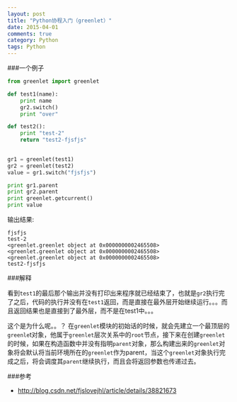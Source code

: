 ```yaml
---
layout: post
title: "Python协程入门（greenlet）"
date: 2015-04-01
comments: true
category: Python
tags: Python
---
```

###一个例子

```python
from greenlet import greenlet

def test1(name):
    print name
    gr2.switch()
    print "over"

def test2():
    print "test-2"
    return "test2-fjsfjs"

    
gr1 = greenlet(test1)
gr2 = greenlet(test2)
value = gr1.switch("fjsfjs")

print gr1.parent
print gr2.parent
print greenlet.getcurrent()
print value
```

输出结果:

```
fjsfjs
test-2
<greenlet.greenlet object at 0x0000000002465508>
<greenlet.greenlet object at 0x0000000002465508>
<greenlet.greenlet object at 0x0000000002465508>
test2-fjsfjs
```

###解释

看到`test1`的最后那个输出并没有打印出来程序就已经结束了，也就是`gr2`执行完了之后，代码的执行并没有在`test1`返回，而是直接在最外层开始继续运行。。。而且返回结果也是直接到了最外层，而不是在test1中。。。

这个是为什么呢。。？
在`greenlet`模块的初始话的时候，就会先建立一个最顶层的`greenle`t对象，他属于`greenlet`层次关系中的`root`节点，接下来在创建`greenlet`的时候，如果在构造函数中并没有指明`parent`对象，那么构建出来的`greenlet`对象将会默认将当前环境所在的`greenlet`作为parent，当这个`greenlet`对象执行完成之后，将会调度其`parent`继续执行，而且会将返回参数也传递过去。

###参考

* http://blog.csdn.net/fjslovejhl/article/details/38821673
